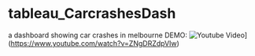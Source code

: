 # tableau_CarcrashesDash
a dashboard showing car crashes in melbourne
DEMO:
![Youtube Video](https://youtu.be/ZNgDRZdpVIw/2.jpg)](https://www.youtube.com/watch?v=ZNgDRZdpVIw)
